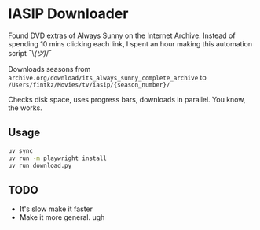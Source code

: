 # IASIP Downloader
Found DVD extras of Always Sunny on the Internet Archive. Instead of spending 10 mins clicking each link, I spent an hour making this automation script ¯\\_(ツ)_/¯

Downloads seasons from `archive.org/download/its_always_sunny_complete_archive` to `/Users/fintkz/Movies/tv/iasip/{season_number}/`

Checks disk space, uses progress bars, downloads in parallel. You know, the works.

## Usage
```bash
uv sync
uv run -m playwright install
uv run download.py
```

## TODO
- It's slow make it faster
- Make it more general. ugh 
